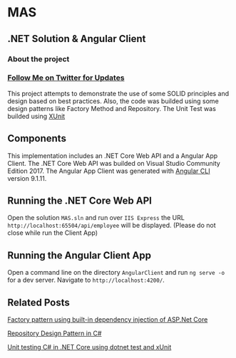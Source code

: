 # MAS
## .NET Solution & Angular Client 
### About the project  
### [Follow Me on Twitter for Updates](https://twitter.com/intent/follow?screen_name=deagosb&tw_p=followbutton)

This project attempts to demonstrate the use of some SOLID principles and design based on best practices.
Also, the code was builded using some design patterns like Factory Method and Repository. 
The Unit Test was builded using [XUnit](https://xunit.github.io/) 


## Components 

This implementation includes an .NET Core Web API and a Angular App Client. 
The .NET Core Web API was builded on Visual Studio Community Edition 2017.
The Angular App Client was generated with [Angular CLI](https://github.com/angular/angular-cli) version 9.1.11.
## Running the .NET Core Web API
Open the solution `MAS.sln` and run over `IIS Express` the URL `http://localhost:65504/api/employee` will be displayed. (Please do not close while run the Client App) 
## Running the Angular Client App
Open a command line on the directory `AngularClient` and run `ng serve -o` for a dev server. Navigate to `http://localhost:4200/`. 



## Related Posts
[Factory pattern using built-in dependency injection of ASP.Net Core](https://medium.com/@mailbox.viksharma/factory-pattern-using-built-in-dependency-injection-of-asp-net-core-f91bd3b58665)

[Repository Design Pattern in C#](https://dotnettutorials.net/lesson/repository-design-pattern-csharp/)

[Unit testing C# in .NET Core using dotnet test and xUnit](https://docs.microsoft.com/en-us/dotnet/core/testing/unit-testing-with-dotnet-test)



